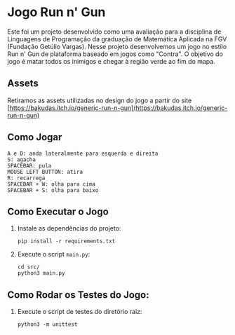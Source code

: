 # Jogo Run n' Gun
Este foi um projeto desenvolvido como uma avaliação para a disciplina de Linguagens de Programação da graduação de Matemática Aplicada na FGV (Fundação Getúlio Vargas). Nesse projeto desenvolvemos um jogo no estilo Run n' Gun de plataforma baseado em jogos como "Contra". O objetivo do jogo é matar todos os inimigos e chegar à região verde ao fim do mapa.

## Assets
Retiramos as assets utilizadas no design do jogo a partir do site [https://bakudas.itch.io/generic-run-n-gun](https://bakudas.itch.io/generic-run-n-gun)

## Como Jogar
```
A e D: anda lateralmente para esquerda e direita
S: agacha
SPACEBAR: pula
MOUSE LEFT BUTTON: atira
R: recarrega
SPACEBAR + W: olha para cima
SPACEBAR + S: olha para baixo
```

## Como Executar o Jogo

1. Instale as dependências do projeto:
    ```
    pip install -r requirements.txt
    ```
 
2. Execute o script `main.py`:
    ```
    cd src/ 
    python3 main.py
    ```

## Como Rodar os Testes do Jogo:
1. Execute o script de testes do diretório raiz:
    ```
    python3 -m unittest
    ```
